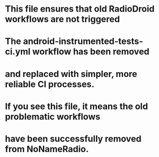 # This file ensures that old RadioDroid workflows are not triggered
# The android-instrumented-tests-ci.yml workflow has been removed
# and replaced with simpler, more reliable CI processes.

# If you see this file, it means the old problematic workflows
# have been successfully removed from NoNameRadio.
